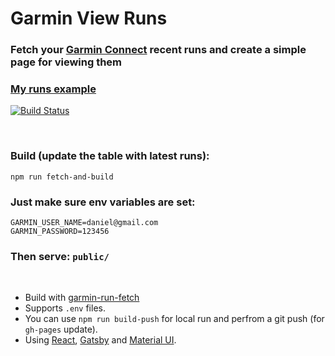 # Garmin View Runs
### Fetch your [Garmin Connect](https://connect.garmin.com/modern/) recent runs and create a simple page for viewing them 

### [My runs example](https://danielschwartz85.github.io/garmin-view-runs/)
[![Build Status](https://travis-ci.com/danielschwartz85/garmin-view-runs.svg?branch=main)](https://travis-ci.com/danielschwartz85/garmin-view-runs/public)

<br/>

### Build (update the table with latest runs):
```
npm run fetch-and-build 
```

### Just make sure env variables are set: 
```
GARMIN_USER_NAME=daniel@gmail.com
GARMIN_PASSWORD=123456
```

### Then serve: ```public/```

<br/>

* Build with [garmin-run-fetch](https://github.com/danielschwartz85/garmin-run-fetch)
* Supports `.env` files.
* You can use `npm run build-push` for local run and perfrom a git push (for `gh-pages` update).
* Using [React](https://reactjs.org/), [Gatsby](https://www.gatsbyjs.com/) and [Material UI](https://material-ui.com/).
